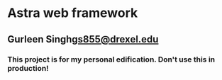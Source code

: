 # Astra web framework
## Gurleen Singh<gs855@drexel.edu>

### This project is for my personal edification. Don't use this in production!
